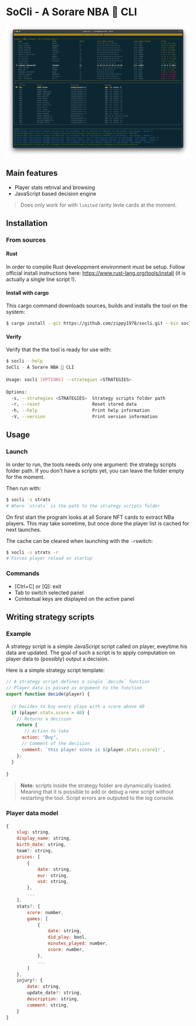 # SoCli - A Sorare NBA 🏀 CLI 

![](./docs/screenshot.png)

## Main features

- Player stats retrival and browsing
- JavaScript based decision engine

> Does only work for with `limited` rarity levle cards at the moment.



## Installation

### From sources

#### Rust

In order to compile Rust developpment environment must be setup.
Follow official install instructions here: https://www.rust-lang.org/tools/install (it is actually a single line script !).

#### Install with cargo

This cargo command downloads sources, builds and installs the tool on the system:

```bash
$ cargo install --git https://github.com/zippy1978/socli.git --bin socli 
```

#### Verify

Verify that the the tool is ready for use with:

```bash
$ socli --help
SoCli - A Sorare NBA 🏀 CLI

Usage: socli [OPTIONS] --strategies <STRATEGIES>

Options:
  -s, --strategies <STRATEGIES>  Strategy scripts folder path
  -r, --reset                    Reset stored data
  -h, --help                     Print help information
  -V, --version                  Print version information
```

## Usage

### Launch

In order to run, the tools needs only one argument: the strategy scripts folder path.
If you don't have a scripts yet, you can leave the folder empty for the moment.

Then run with:

```bash
$ socli -s strats
# Where `strats` is the path to the strategy scripts folder
```

On first start the program looks at all Sorare NFT cards to extract NBa players. This may take sometime, but once done the player list is cached for next launches.

The cache can be cleared when launching with the `-r`switch:

```bash
$ socli -s strats -r
# Forces player reload on startup
```



### Commands

- [Ctrl+C] or [Q]: exit
- Tab to switch selected panel
- Contextual keys are displayed on the active panel


## Writing strategy scripts

### Example

A strategy script is a simple JavaScript script called on player, eveytime his data are updated.
The goal of such a script is to apply computation on player data to (possibly) output a decision.

Here is a simple strategy script template:

```js
// A strategy script defines a single `decide` function
// Player data is passed as argument to the function
export function decide(player) {

  // Decides to buy every playe with a score above 40
  if (player.stats.score > 40) {
  	// Returns a decision
  	return {
  	   // Action to take
      action: "Buy",
      // Comment of the decision
      comment: `this player score is ${player.stats.score}!`,
    };
  }

}
```

> **Note**: scripts inside the strategy folder are dynamically loaded. Meaning that it is possible to add or debug a new script without restarting the tool.
> Script errors are outputed to the log console.

### Player data model

```js
{
	slug: string,
	display_name: string,
	birth_date: string,
	team?: string,
	prices: [
		{
			date: string,
			eur: string,
			usd: string,
		},
		...
	],
	stats?: {
		score: number,
		games: [
			{
				date: string,
				did_play: bool,
				minutes_played: number,
				score: number,
			},
			...
		]
	},
	injury?: {
		date: string,
		update_date?: string,
		description: string,
		comment: string,
	}
}
```
